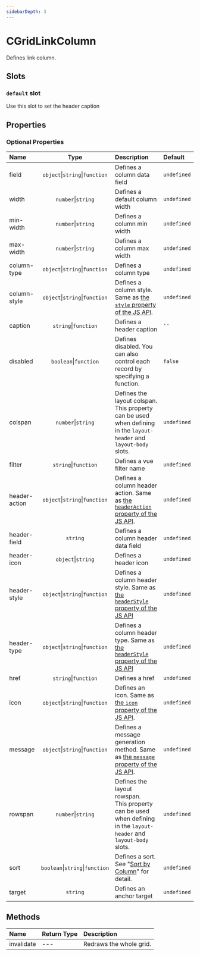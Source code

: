 ```yaml
---
sidebarDepth: 3
---
```


# CGridLinkColumn

Defines link column.

## Slots

<!-- SLOT_DEFAULT_START -->

### `default` slot

Use this slot to set the header caption

<!-- SLOT_DEFAULT_END -->

## Properties

<!-- PROPS_TABLE_START -->

### Optional Properties

| Name        | Type    | Description         | Default  |
|:------------|:-------:|:--------------------|:---------|
| field | `object`&#124;`string`&#124;`function`  | Defines a column data field | `undefined` |
| width | `number`&#124;`string`  | Defines a default column width | `undefined` |
| min-width | `number`&#124;`string`  | Defines a column min width | `undefined` |
| max-width | `number`&#124;`string`  | Defines a column max width | `undefined` |
| column-type | `object`&#124;`string`&#124;`function`  | Defines a column type | `undefined` |
| column-style | `object`&#124;`string`&#124;`function`  | Defines a column style. Same as [the `style` property of the JS API](https://future-architect.github.io/cheetah-grid/documents/api/js/column_styles.html). | `undefined` |
| caption | `string`&#124;`function`  | Defines a header caption | `''` |
| disabled | `boolean`&#124;`function`  | Defines disabled. You can also control each record by specifying a function. | `false` |
| colspan | `number`&#124;`string`  | Defines the layout colspan.<br>This property can be used when defining in the `layout-header` and `layout-body` slots. | `undefined` |
| filter | `string`&#124;`function`  | Defines a vue filter name | `undefined` |
| header-action | `object`&#124;`string`&#124;`function`  | Defines a column header action.  Same as [the `headerAction` property of the JS API](https://future-architect.github.io/cheetah-grid/documents/api/js/advanced_header/header_actions.html). | `undefined` |
| header-field | `string`  | Defines a column header data field | `undefined` |
| header-icon | `object`&#124;`string`  | Defines a header icon | `undefined` |
| header-style | `object`&#124;`string`&#124;`function`  | Defines a column header style. Same as [the `headerStyle` property of the JS API](https://future-architect.github.io/cheetah-grid/documents/api/js/advanced_header/header_styles.html) | `undefined` |
| header-type | `object`&#124;`string`&#124;`function`  | Defines a column header type. Same as [the `headerStyle` property of the JS API](https://future-architect.github.io/cheetah-grid/documents/api/js/advanced_header/header_styles.html) | `undefined` |
| href | `string`&#124;`function`  | Defines a href | `undefined` |
| icon | `object`&#124;`string`&#124;`function`  | Defines an icon. Same as [the `icon` property of the JS API](https://future-architect.github.io/cheetah-grid/documents/api/js/column_icon.html). | `undefined` |
| message | `object`&#124;`string`&#124;`function`  | Defines a message generation method. Same as [the `message` property of the JS API](https://future-architect.github.io/cheetah-grid/documents/api/js/cell_message.html). | `undefined` |
| rowspan | `number`&#124;`string`  | Defines the layout rowspan.<br>This property can be used when defining in the `layout-header` and `layout-body` slots. | `undefined` |
| sort | `boolean`&#124;`string`&#124;`function`  | Defines a sort. See "[Sort by Column](https://future-architect.github.io/cheetah-grid/documents/api/js/advanced_header/column_sort.html)" for detail. | `undefined` |
| target | `string`  | Defines an anchor target | `undefined` |

<!-- PROPS_TABLE_END -->

## Methods

<!-- METHODS_TABLE_START -->

| Name        | Return Type | Description         |
|:------------|:------------|:--------------------|
| invalidate | --- | Redraws the whole grid. |

<!-- METHODS_TABLE_END -->
